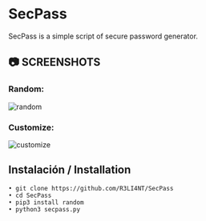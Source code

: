 # SecPass

SecPass is a simple script of secure password generator.

## 📷 SCREENSHOTS

### Random:
![random](https://user-images.githubusercontent.com/75953873/153735693-86c1fff2-4078-47f7-b0c7-a63a9f0170c1.png)


### Customize:
![customize](https://user-images.githubusercontent.com/75953873/153735705-7ab09c3b-4164-4205-8b18-664d25275e64.png)



## Instalación / Installation

```
• git clone https://github.com/R3LI4NT/SecPass
• cd SecPass
• pip3 install random
• python3 secpass.py
```
